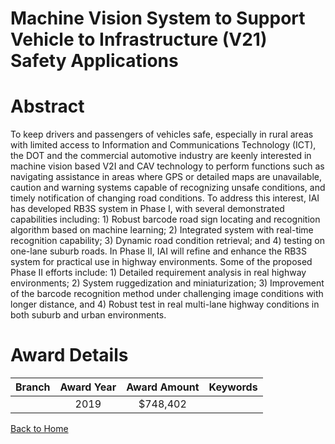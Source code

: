 
Machine Vision System to Support Vehicle to Infrastructure (V21) Safety Applications
====================================================================================

# Abstract


To keep drivers and passengers of vehicles safe, especially in rural areas with limited access to Information and Communications Technology (ICT), the DOT and the commercial automotive industry are keenly interested in machine vision based V2I and CAV technology to perform functions such as navigating assistance in areas where GPS or detailed maps are unavailable, caution and warning systems capable of recognizing unsafe conditions, and timely notification of changing road conditions. To address this interest, IAI has developed RB3S system in Phase I, with several demonstrated capabilities including: 1) Robust barcode road sign locating and recognition algorithm based on machine learning; 2) Integrated system with real-time recognition capability; 3) Dynamic road condition retrieval; and 4) testing on one-lane suburb roads.
In Phase II, IAI will refine and enhance the RB3S system for practical use in highway environments. Some of the proposed Phase II efforts include: 1) Detailed requirement analysis in real highway environments; 2) System ruggedization and miniaturization; 3) Improvement of the barcode recognition method under challenging image conditions with longer distance, and 4) Robust test in real multi-lane highway conditions in both suburb and urban environments.  

# Award Details

|Branch|Award Year|Award Amount|Keywords|
| :---: | :---: | :---: | :---: |
||2019|$748,402||
  
  


[Back to Home](https://github.com/chrischow/dod_sbir_awards#388)